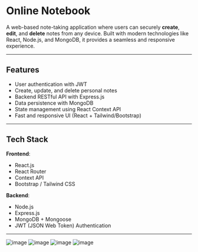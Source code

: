 #  Online Notebook

A web-based note-taking application where users can securely **create**, **edit**, and **delete** notes from any device. Built with modern technologies like React, Node.js, and MongoDB, it provides a seamless and responsive experience.

---

##  Features

- User authentication with JWT
- Create, update, and delete personal notes
- Backend RESTful API with Express.js
- Data persistence with MongoDB
- State management using React Context API
- Fast and responsive UI (React + Tailwind/Bootstrap)

---

## Tech Stack

**Frontend**:
- React.js
- React Router
- Context API
- Bootstrap / Tailwind CSS

**Backend**:
- Node.js
- Express.js
- MongoDB + Mongoose
- JWT (JSON Web Token) Authentication

---


![image](https://github.com/user-attachments/assets/eb83dc6e-4079-4a58-9108-e2947f129cbf)
![image](https://github.com/user-attachments/assets/59d097bd-8653-441f-a954-cfb352d80e29)
![image](https://github.com/user-attachments/assets/541d389c-c3ed-45ef-bb72-7915f9a7569d)
![image](https://github.com/user-attachments/assets/12bf2fa0-4cb7-4253-83c9-2045094dca7a)

